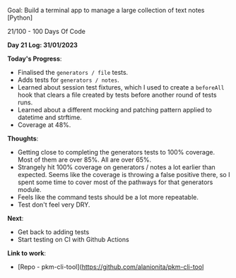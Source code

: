 Goal: Build a terminal app to manage a large collection of text notes [Python]

21/100 - 100 Days Of Code

**Day 21 Log: 31/01/2023**

**Today's Progress**:
- Finalised the `generators / file` tests.
- Adds tests for `generators / notes`.
- Learned about session test fixtures, which I used to create a `beforeAll` hook that clears a file created by tests before another round of tests runs.
- Learned about a different mocking and patching pattern applied to datetime and strftime.
- Coverage at 48%.

**Thoughts**:
- Getting close to completing the generators tests to 100% coverage. Most of them are over 85%. All are over 65%.
- Strangely hit 100% coverage on generators / notes a lot earlier than expected. Seems like the coverage is throwing a false positive there, so I spent some time to cover most of the pathways for that generators module.
- Feels like the command tests should be a lot more repeatable.
- Test don't feel very DRY.

**Next**: 
- Get back to adding tests
- Start testing on CI with Github Actions

**Link to work**: 
- [Repo - pkm-cli-tool](https://github.com/alanionita/pkm-cli-tool